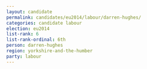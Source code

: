 ```yaml
---
layout: candidate
permalink: candidates/eu2014/labour/darren-hughes/
categories: candidate labour
election: eu2014
list-rank: 6
list-rank-ordinal: 6th
person: darren-hughes
region: yorkshire-and-the-humber
party: labour
---
```

